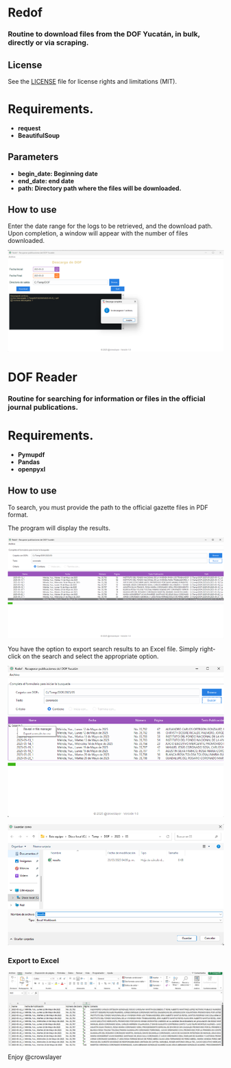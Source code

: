 # Redof
### Routine to download files from the DOF Yucatán, in bulk, directly or via scraping.

## License

See the [LICENSE](LICENSE.md) file for license rights and limitations (MIT).

# Requirements.
- **request**
- **BeautifulSoup**

## Parameters

- **begin_date: Beginning date**
- **end_date: end date**
- **path: Directory path where the files will be downloaded.**


## How to use
Enter the date range for the logs to be retrieved, and the download path.
Upon completion, a window will appear with the number of files downloaded.

![](assets/images/descarga_dof.png "Descarga DOF")

# DOF Reader
### Routine for searching for information or files in the official journal publications.

# Requirements.
- **Pymupdf**
- **Pandas**
- **openpyxl**

## How to use
To search, you must provide the path to the official gazette files in PDF format.

The program will display the results.

![](assets/images/reader.png "Busqueda DOF")

You have the option to export search results to an Excel file.
Simply right-click on the search and select the appropriate option.

![](assets/images/reader_export.png "Exportar Busqueda")

![](assets/images/reader_export2.png "Exporta")

### Export to Excel

![Resultado obtenido](assets/images/export_xls.png "Exportar a Excel")

Enjoy
@crowslayer
